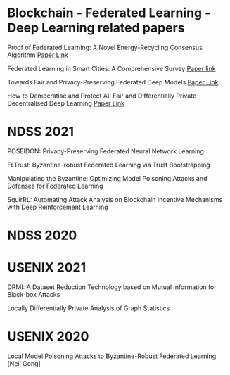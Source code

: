 # Blockchain - Federated Learning - Deep Learning related papers


Proof of Federated Learning: A Novel Energy-Recycling Consensus Algorithm [Paper Link](https://arxiv.org/pdf/1912.11745.pdf)


Federated Learning in Smart Cities: A Comprehensive Survey [Paper link](https://arxiv.org/pdf/2102.01375.pdf)

Towards Fair and Privacy-Preserving Federated
Deep Models [Paper Link](https://arxiv.org/pdf/1906.01167.pdf)

How to Democratise and Protect AI: Fair and
Differentially Private Decentralised Deep
Learning [Paper Link](https://arxiv.org/pdf/2007.09370.pdf)

# NDSS 2021

POSEIDON: Privacy-Preserving Federated Neural Network Learning

FLTrust: Byzantine-robust Federated Learning via Trust Bootstrapping

Manipulating the Byzantine: Optimizing Model Poisoning Attacks and Defenses for Federated Learning

SquirRL: Automating Attack Analysis on Blockchain Incentive Mechanisms with Deep Reinforcement Learning

# NDSS 2020



# USENIX 2021

DRMI: A Dataset Reduction Technology based on Mutual Information for Black-box Attacks

Locally Differentially Private Analysis of Graph Statistics

# USENIX 2020
Local Model Poisoning Attacks to Byzantine-Robust Federated Learning [Neil Gong]